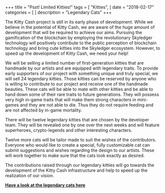 +++
title = "Psst! Limited Kitties!"
tags = [
    "Kitties",
]
date = "2018-02-17"
categories = [
]
description = "Legendary Cats"
+++

The Kitty Cash project is still in its early phase of development. While we believe in the potential of Kitty Cash, we are aware of the huge amount of development that will be required to achieve our aims. Pursuing the gamification of the blockchain by employing the revolutionary Skyledger technology will positively contribute to the public perception of blockchain technology and bring cute kitties into the Skyledger ecosystem. However, to speed up the development of Kitty Cash, we need your help!

We will be selling a limited number of first-generation kitties that are handmade by our artists and are equipped with legendary traits. To provide early supporters of our project with something unique and truly special, we will sell 24 legendary kitties. Those kitties can be reserved by anyone who is willing to contribute to our project and receive one of the handmade beauties. These cats will be able to mate with other kitties and be able to hand down some of their rare traits to future generations. They will possess very high in-game traits that will make them strong characters in mini-games and they are not able to die. Thus they do not require feeding and are not affected by in-game mortality.

There will be twelve legendary kitties that are chosen by the developer team. They will be revealed one by one over the next weeks and will feature superheroes, crypto-legends and other interesting characters.

Twelve more cats will be tailor made to suit the wishes of the contributors. Everyone who would like to create a special, fully customizable cat can submit suggestions and wishes regarding the design to our artists. These will work together to make sure that the cats look exactly as desired.

The contributions raised through our legendary kitties will go towards the development of the Kitty Cash infrastructure and help to speed up the realization of our vision.

[**Have a look at the legendary cats here**](https://www.kittycash.com/explorekitties/)
